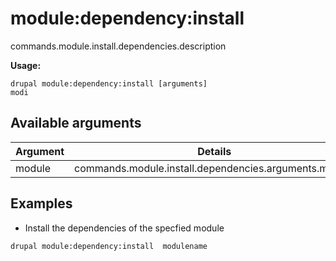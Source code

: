 # module:dependency:install
commands.module.install.dependencies.description

**Usage:**
```
drupal module:dependency:install [arguments]
modi
```

## Available arguments
Argument | Details
---------|-------------
module | commands.module.install.dependencies.arguments.module

## Examples
* Install the dependencies of the specfied module
```
drupal module:dependency:install  modulename
```
